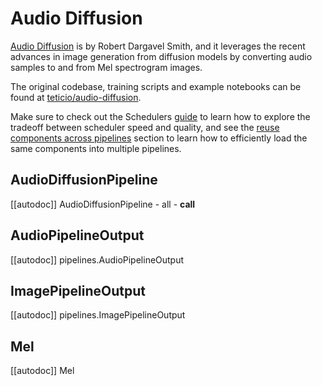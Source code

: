 <!--Copyright 2023 The HuggingFace Team. All rights reserved.

Licensed under the Apache License, Version 2.0 (the "License"); you may not use this file except in compliance with
the License. You may obtain a copy of the License at

http://www.apache.org/licenses/LICENSE-2.0

Unless required by applicable law or agreed to in writing, software distributed under the License is distributed on
an "AS IS" BASIS, WITHOUT WARRANTIES OR CONDITIONS OF ANY KIND, either express or implied. See the License for the
specific language governing permissions and limitations under the License.
-->

# Audio Diffusion

[Audio Diffusion](https://github.com/teticio/audio-diffusion) is by Robert Dargavel Smith, and it leverages the recent advances in image generation from diffusion models by converting audio samples to and from Mel spectrogram images.

The original codebase, training scripts and example notebooks can be found at [teticio/audio-diffusion](https://github.com/teticio/audio-diffusion).

<Tip>

Make sure to check out the Schedulers [guide](../../using-diffusers/schedulers) to learn how to explore the tradeoff between scheduler speed and quality, and see the [reuse components across pipelines](../../using-diffusers/loading#reuse-components-across-pipelines) section to learn how to efficiently load the same components into multiple pipelines.

</Tip>

## AudioDiffusionPipeline
[[autodoc]] AudioDiffusionPipeline
	- all
	- __call__

## AudioPipelineOutput
[[autodoc]] pipelines.AudioPipelineOutput

## ImagePipelineOutput
[[autodoc]] pipelines.ImagePipelineOutput

## Mel
[[autodoc]] Mel
